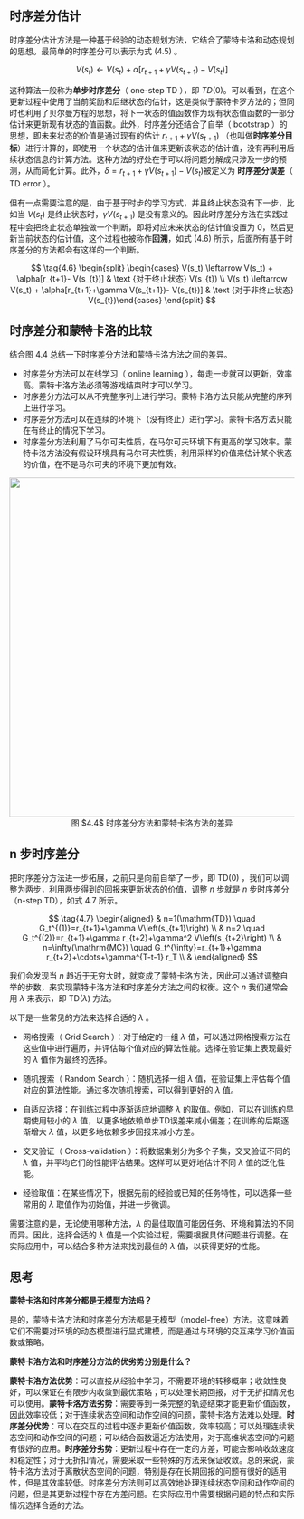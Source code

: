## 时序差分估计

时序差分估计方法是一种基于经验的动态规划方法，它结合了蒙特卡洛和动态规划的思想。最简单的时序差分可以表示为式 $\text{(4.5)}$ 。

$$
\tag{4.5}
V(s_t) \leftarrow V(s_t) + \alpha[r_{t+1}+\gamma V(s_{t+1})- V(s_{t})]
$$

这种算法一般称为**单步时序差分**（ $\text{one-step TD}$ ），即 $TD(0)$。可以看到，在这个更新过程中使用了当前奖励和后继状态的估计，这是类似于蒙特卡罗方法的；但同时也利用了贝尔曼方程的思想，将下一状态的值函数作为现有状态值函数的一部分估计来更新现有状态的值函数。此外，时序差分还结合了自举（ $\text{bootstrap}$ ）的思想，即未来状态的价值是通过现有的估计 $r_{t+1}+\gamma V(s_{t+1})$ （也叫做**时序差分目标**）进行计算的，即使用一个状态的估计值来更新该状态的估计值，没有再利用后续状态信息的计算方法。这种方法的好处在于可以将问题分解成只涉及一步的预测，从而简化计算。此外，$\delta=r_{t+1}+\gamma V(s_{t+1})- V(s_{t})$被定义为 **时序差分误差**（ $\text{TD error}$ ）。

但有一点需要注意的是，由于基于时步的学习方式，并且终止状态没有下一步，比如当 $V(s_{t})$ 是终止状态时，$\gamma V(s_{t+1})$ 是没有意义的。因此时序差分方法在实践过程中会把终止状态单独做一个判断，即将对应未来状态的估计值设置为 $0$，然后更新当前状态的估计值，这个过程也被称作**回溯**，如式 $\text{(4.6)}$ 所示，后面所有基于时序差分的方法都会有这样的一个判断。

$$
\tag{4.6}
\begin{split}
    \begin{cases} V(s_t) \leftarrow V(s_t) + \alpha[r_{t+1}- V(s_{t})]
 & \text {对于终止状态} V(s_{t}) \\ V(s_t) \leftarrow V(s_t) + \alpha[r_{t+1}+\gamma V(s_{t+1})- V(s_{t})] & \text {对于非终止状态} V(s_{t})\end{cases}
\end{split}
$$

## 时序差分和蒙特卡洛的比较

结合图 $4.4$ 总结一下时序差分方法和蒙特卡洛方法之间的差异。

* 时序差分方法可以在线学习（ $\text{online learning}$ ），每走一步就可以更新，效率高。蒙特卡洛方法必须等游戏结束时才可以学习。
* 时序差分方法可以从不完整序列上进行学习。蒙特卡洛方法只能从完整的序列上进行学习。
* 时序差分方法可以在连续的环境下（没有终止）进行学习。蒙特卡洛方法只能在有终止的情况下学习。
* 时序差分方法利用了马尔可夫性质，在马尔可夫环境下有更高的学习效率。蒙特卡洛方法没有假设环境具有马尔可夫性质，利用采样的价值来估计某个状态的价值，在不是马尔可夫的环境下更加有效。


<div align=center>
<img width="600" src="figs/TD_3.png"/>
</div>
<div align=center>图 $4.4$ 时序差分方法和蒙特卡洛方法的差异</div>

##  n 步时序差分

把时序差分方法进一步拓展，之前只是向前自举了一步，即 $\text{TD(0)}$ ，我们可以调整为两步，利用两步得到的回报来更新状态的价值，调整 $n$ 步就是 $n$ 步时序差分（$\text{n-step TD}$），如式 $\text{4.7}$ 所示。

$$
\tag{4.7}
\begin{aligned}
& n=1(\mathrm{TD}) \quad G_t^{(1)}=r_{t+1}+\gamma V\left(s_{t+1}\right) \\
& n=2 \quad G_t^{(2)}=r_{t+1}+\gamma r_{t+2}+\gamma^2 V\left(s_{t+2}\right) \\
& n=\infty(\mathrm{MC}) \quad G_t^{\infty}=r_{t+1}+\gamma r_{t+2}+\cdots+\gamma^{T-t-1} r_T \\
&
\end{aligned}
$$

我们会发现当 $n$ 趋近于无穷大时，就变成了蒙特卡洛方法，因此可以通过调整自举的步数，来实现蒙特卡洛方法和时序差分方法之间的权衡。这个 $n$ 我们通常会用 
$\lambda$ 来表示，即 $\text{TD}(\lambda)$ 方法。

以下是一些常见的方法来选择合适的 $\lambda$ 。

* 网格搜索（ $\text{Grid Search}$ ）：对于给定的一组 $\lambda$ 值，可以通过网格搜索方法在这些值中进行遍历，并评估每个值对应的算法性能。选择在验证集上表现最好的 $\lambda$ 值作为最终的选择。

* 随机搜索（ $\text{Random Search}$ ）：随机选择一组 $\lambda$ 值，在验证集上评估每个值对应的算法性能。通过多次随机搜索，可以得到更好的 $\lambda$ 值。

* 自适应选择：在训练过程中逐渐适应地调整 $\lambda$ 的取值。例如，可以在训练的早期使用较小的 $\lambda$ 值，以更多地依赖单步TD误差来减小偏差；在训练的后期逐渐增大 $\lambda$ 值，以更多地依赖多步回报来减小方差。

* 交叉验证（ $\text{Cross-validation}$ ）：将数据集划分为多个子集，交叉验证不同的 $\lambda$ 值，并平均它们的性能评估结果。这样可以更好地估计不同 $\lambda$ 值的泛化性能。

* 经验取值：在某些情况下，根据先前的经验或已知的任务特性，可以选择一些常用的 $\lambda$ 取值作为初始值，并进一步微调。

需要注意的是，无论使用哪种方法，$\lambda$ 的最佳取值可能因任务、环境和算法的不同而异。因此，选择合适的 $\lambda$ 值是一个实验过程，需要根据具体问题进行调整。在实际应用中，可以结合多种方法来找到最佳的 $\lambda$ 值，以获得更好的性能。

## 思考

**蒙特卡洛和时序差分都是无模型方法吗？**

是的，蒙特卡洛方法和时序差分方法都是无模型（$\text{model-free}$）方法。这意味着它们不需要对环境的动态模型进行显式建模，而是通过与环境的交互来学习价值函数或策略。

**蒙特卡洛方法和时序差分方法的优劣势分别是什么？**

**蒙特卡洛方法优势**：可以直接从经验中学习，不需要环境的转移概率；收敛性良好，可以保证在有限步内收敛到最优策略；可以处理长期回报，对于无折扣情况也可以使用。**蒙特卡洛方法劣势**：需要等到一条完整的轨迹结束才能更新价值函数，因此效率较低；对于连续状态空间和动作空间的问题，蒙特卡洛方法难以处理。**时序差分优势**：可以在交互的过程中逐步更新价值函数，效率较高；可以处理连续状态空间和动作空间的问题；可以结合函数逼近方法使用，对于高维状态空间的问题有很好的应用。**时序差分劣势**：更新过程中存在一定的方差，可能会影响收敛速度和稳定性；对于无折扣情况，需要采取一些特殊的方法来保证收敛。总的来说，蒙特卡洛方法对于离散状态空间的问题，特别是存在长期回报的问题有很好的适用性，但是其效率较低。时序差分方法则可以高效地处理连续状态空间和动作空间的问题，但是其更新过程中存在方差问题。在实际应用中需要根据问题的特点和实际情况选择合适的方法。